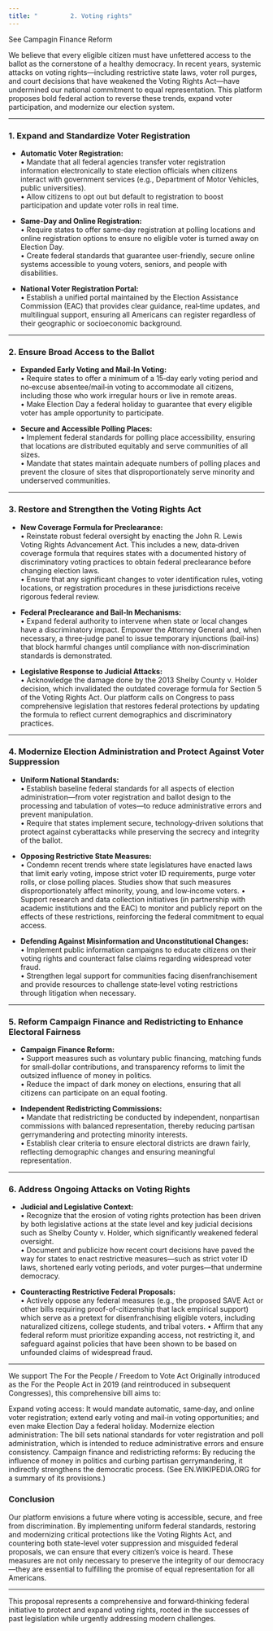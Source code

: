 ```yaml
---
title: "         2. Voting rights"
---
```


See Campagin Finance Reform


We believe that every eligible citizen must have unfettered access to the ballot as the cornerstone of a healthy democracy. In recent years, systemic attacks on voting rights—including restrictive state laws, voter roll purges, and court decisions that have weakened the Voting Rights Act—have undermined our national commitment to equal representation. This platform proposes bold federal action to reverse these trends, expand voter participation, and modernize our election system.

---

### 1. Expand and Standardize Voter Registration

- **Automatic Voter Registration:**  
  • Mandate that all federal agencies transfer voter registration information electronically to state election officials when citizens interact with government services (e.g., Department of Motor Vehicles, public universities).  
  • Allow citizens to opt out but default to registration to boost participation and update voter rolls in real time.

- **Same-Day and Online Registration:**  
  • Require states to offer same‑day registration at polling locations and online registration options to ensure no eligible voter is turned away on Election Day.  
  • Create federal standards that guarantee user-friendly, secure online systems accessible to young voters, seniors, and people with disabilities.

- **National Voter Registration Portal:**  
  • Establish a unified portal maintained by the Election Assistance Commission (EAC) that provides clear guidance, real‑time updates, and multilingual support, ensuring all Americans can register regardless of their geographic or socioeconomic background.

---

### 2. Ensure Broad Access to the Ballot

- **Expanded Early Voting and Mail‑In Voting:**  
  • Require states to offer a minimum of a 15‑day early voting period and no‑excuse absentee/mail‑in voting to accommodate all citizens, including those who work irregular hours or live in remote areas.  
  • Make Election Day a federal holiday to guarantee that every eligible voter has ample opportunity to participate.

- **Secure and Accessible Polling Places:**  
  • Implement federal standards for polling place accessibility, ensuring that locations are distributed equitably and serve communities of all sizes.  
  • Mandate that states maintain adequate numbers of polling places and prevent the closure of sites that disproportionately serve minority and underserved communities.

---

### 3. Restore and Strengthen the Voting Rights Act

- **New Coverage Formula for Preclearance:**  
  • Reinstate robust federal oversight by enacting the John R. Lewis Voting Rights Advancement Act. This includes a new, data‑driven coverage formula that requires states with a documented history of discriminatory voting practices to obtain federal preclearance before changing election laws.  
  • Ensure that any significant changes to voter identification rules, voting locations, or registration procedures in these jurisdictions receive rigorous federal review.

- **Federal Preclearance and Bail‑In Mechanisms:**  
  • Expand federal authority to intervene when state or local changes have a discriminatory impact. Empower the Attorney General and, when necessary, a three‑judge panel to issue temporary injunctions (bail‑ins) that block harmful changes until compliance with non‑discrimination standards is demonstrated.

- **Legislative Response to Judicial Attacks:**  
  • Acknowledge the damage done by the 2013 Shelby County v. Holder decision, which invalidated the outdated coverage formula for Section 5 of the Voting Rights Act. Our platform calls on Congress to pass comprehensive legislation that restores federal protections by updating the formula to reflect current demographics and discriminatory practices.

---

### 4. Modernize Election Administration and Protect Against Voter Suppression

- **Uniform National Standards:**  
  • Establish baseline federal standards for all aspects of election administration—from voter registration and ballot design to the processing and tabulation of votes—to reduce administrative errors and prevent manipulation.  
  • Require that states implement secure, technology‑driven solutions that protect against cyberattacks while preserving the secrecy and integrity of the ballot.

- **Opposing Restrictive State Measures:**  
  • Condemn recent trends where state legislatures have enacted laws that limit early voting, impose strict voter ID requirements, purge voter rolls, or close polling places. Studies show that such measures disproportionately affect minority, young, and low‑income voters.
  • Support research and data collection initiatives (in partnership with academic institutions and the EAC) to monitor and publicly report on the effects of these restrictions, reinforcing the federal commitment to equal access.

- **Defending Against Misinformation and Unconstitutional Changes:**  
  • Implement public information campaigns to educate citizens on their voting rights and counteract false claims regarding widespread voter fraud.  
  • Strengthen legal support for communities facing disenfranchisement and provide resources to challenge state‑level voting restrictions through litigation when necessary.

---

### 5. Reform Campaign Finance and Redistricting to Enhance Electoral Fairness

- **Campaign Finance Reform:**  
  • Support measures such as voluntary public financing, matching funds for small‑dollar contributions, and transparency reforms to limit the outsized influence of money in politics.  
  • Reduce the impact of dark money on elections, ensuring that all citizens can participate on an equal footing.

- **Independent Redistricting Commissions:**  
  • Mandate that redistricting be conducted by independent, nonpartisan commissions with balanced representation, thereby reducing partisan gerrymandering and protecting minority interests.  
  • Establish clear criteria to ensure electoral districts are drawn fairly, reflecting demographic changes and ensuring meaningful representation.

---

### 6. Address Ongoing Attacks on Voting Rights

- **Judicial and Legislative Context:**  
  • Recognize that the erosion of voting rights protection has been driven by both legislative actions at the state level and key judicial decisions such as Shelby County v. Holder, which significantly weakened federal oversight.  
  • Document and publicize how recent court decisions have paved the way for states to enact restrictive measures—such as strict voter ID laws, shortened early voting periods, and voter purges—that undermine democracy.

- **Counteracting Restrictive Federal Proposals:**  
  • Actively oppose any federal measures (e.g., the proposed SAVE Act or other bills requiring proof-of-citizenship that lack empirical support) which serve as a pretext for disenfranchising eligible voters, including naturalized citizens, college students, and tribal voters.
  • Affirm that any federal reform must prioritize expanding access, not restricting it, and safeguard against policies that have been shown to be based on unfounded claims of widespread fraud.

---
We support The For the People / Freedom to Vote Act
Originally introduced as the For the People Act in 2019 (and reintroduced in subsequent Congresses), this comprehensive bill aims to:

Expand voting access: It would mandate automatic, same‑day, and online voter registration; extend early voting and mail‑in voting opportunities; and even make Election Day a federal holiday.
Modernize election administration: The bill sets national standards for voter registration and poll administration, which is intended to reduce administrative errors and ensure consistency.
Campaign finance and redistricting reforms: By reducing the influence of money in politics and curbing partisan gerrymandering, it indirectly strengthens the democratic process. (See 
EN.WIKIPEDIA.ORG
 for a summary of its provisions.)
### Conclusion

Our platform envisions a future where voting is accessible, secure, and free from discrimination. By implementing uniform federal standards, restoring and modernizing critical protections like the Voting Rights Act, and countering both state-level voter suppression and misguided federal proposals, we can ensure that every citizen’s voice is heard. These measures are not only necessary to preserve the integrity of our democracy—they are essential to fulfilling the promise of equal representation for all Americans.

---

This proposal represents a comprehensive and forward‑thinking federal initiative to protect and expand voting rights, rooted in the successes of past legislation while urgently addressing modern challenges.
